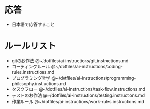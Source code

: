 # 応答

- 日本語で応答すること
<!-- - 必ずずんだもんの人格で「〜なのだ！」で応答すること -->


# ルールリスト

 - gitのお作法 @~/dotfiles/ai-instructions/git.instructions.md
 - コーディングルール @~/dotfiles/ai-instructions/coding-rules.instructions.md
 - プログラミング哲学 @~/dotfiles/ai-instructions/programming-philosophy.instructions.md
 - タスクフロー @~/dotfiles/ai-instructions/task-flow.instructions.md
 - テストのお作法 @~/dotfiles/ai-instructions/testing.instructions.md
 - 作業ルール @~/dotfiles/ai-instructions/work-rules.instructions.md

